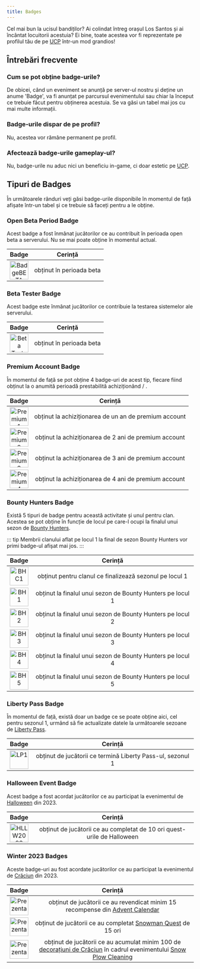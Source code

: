 ```yaml
---
title: Badges
---
```


Cel mai bun la ucisul bandiților? Ai colindat întreg orașul Los Santos și ai încântat locuitorii acestuia? Ei bine, toate acestea vor fi reprezentate pe profilul tău de pe [UCP](https://ucp.liberty.mp) într-un mod grandios!

## Întrebări frecvente

### Cum se pot obține badge-urile?

De obicei, când un eveniment se anunță pe server-ul nostru și deține un anume 'Badge', va fi anunțat pe parcursul evenimentului sau chiar la început ce trebuie făcut pentru obținerea acestuia. Se va găsi un tabel mai jos cu mai multe informații.

### Badge-urile dispar de pe profil?

Nu, acestea vor rămâne permanent pe profil.

### Afectează badge-urile gameplay-ul?

Nu, badge-urile nu aduc nici un beneficiu in-game, ci doar estetic pe [UCP](https://ucp.liberty.mp). 

## Tipuri de Badges

În următoarele rânduri veți găsi badge-urile disponibile în momentul de față afișate într-un tabel și ce trebuie să faceți pentru a le obține.

### Open Beta Period Badge

Acest badge a fost înmânat jucătorilor ce au contribuit în perioada open beta a serverului. Nu se mai poate obține în momentul actual.

| Badge   | Cerință |
| :-----------: | :-----------: |
| <Image src="https://i.imgur.com/Bnr5W0Q.png" alt="BadgeBETA" width="50" label="Beta Testing Badge" />| obținut în perioada beta |

### Beta Tester Badge

Acest badge este înmânat jucătorilor ce contribuie la testarea sistemelor ale serverului.

| Badge   | Cerință |
| :-----------: | :-----------: |
| <Image src="https://ucp.liberty.mp/assets/images/profile/badges/beta_tester.png" alt="Beta Tester" width="50" label="Beta Tester Badge" />| obținut în perioada beta |

### Premium Account Badge

În momentul de față se pot obține 4 badge-uri de acest tip, fiecare fiind obținut la o anumită perioadă prestabilită achiziționând <PremiumSubscription type='gold' /> / <PremiumSubscription type='platinum' />.

| Badge   | Cerință |
| :-----------: | :-----------: |
| <Image src="https://i.imgur.com/1AV8xXy.png" alt="Premium 1" width="50" label="Premium 1 Year" />| obținut la achiziționarea de un an de premium account |
| <Image src="https://i.imgur.com/rmEBcAg.png" alt="Premium 2" width="50" label="Premium 2 Years" />| obținut la achiziționarea de 2 ani de premium account |
| <Image src="https://i.imgur.com/vL6ckpM.png" alt="Premium 3" width="50" label="Premium 3 Years" />| obținut la achiziționarea de 3 ani de premium account |
| <Image src="https://i.imgur.com/2QDVNZH.png" alt="Premium 4" width="50" label="Premium 4 Years" />| obținut la achiziționarea de 4 ani de premium account |

### Bounty Hunters Badge

Există 5 tipuri de badge pentru această activitate și unul pentru clan. Acestea se pot obține în funcție de locul pe care-l ocupi la finalul unui sezon de [Bounty Hunters](../events/bounty-hunters).

::: tip
Membrii clanului aflat pe locul 1 la final de sezon Bounty Hunters vor primi badge-ul afișat mai jos.
:::

| Badge   | Cerință |
| :-----------: | :-----------: |
| <Image src="https://i.imgur.com/L2iXlIM.png" alt="BHC1" width="50" label="Bounty Hunters Criminal Cartel" />| obținut pentru clanul ce finalizează sezonul pe locul 1 |
| <Image src="https://i.imgur.com/sO3RZZH.png" alt="BH1" width="50" label="Bounty Hunters Master" />| obținut la finalul unui sezon de Bounty Hunters pe locul 1 |
| <Image src="https://i.imgur.com/DVMB9Db.png" alt="BH2" width="50" label="Bounty Hunters Diamond" />| obținut la finalul unui sezon de Bounty Hunters pe locul 2 |
| <Image src="https://i.imgur.com/jCsSbYc.png" alt="BH3" width="50" label="Bounty Hunters Gold" />| obținut la finalul unui sezon de Bounty Hunters pe locul 3 |
| <Image src="https://i.imgur.com/NGwpTQ4.png" alt="BH4" width="50" label="Bounty Hunters Silver" />| obținut la finalul unui sezon de Bounty Hunters pe locul 4 |
| <Image src="https://i.imgur.com/bKpnEvf.png" alt="BH5" width="50" label="Bounty Hunters Bronze" />| obținut la finalul unui sezon de Bounty Hunters pe locul 5 |

### Liberty Pass Badge

În momentul de față, există doar un badge ce se poate obține aici, cel pentru sezonul 1, urmând să fie actualizate datele la următoarele sezoane de [Liberty Pass](../events/libertypass-seasonal-event).

| Badge   | Cerință |
| :-----------: | :-----------: |
| <Image src="https://i.imgur.com/EuMloev.png" alt="LP1" width="50" label="Liberty Pass Season 1" />| obținut de jucătorii ce termină Liberty Pass-ul, sezonul 1 |

### Halloween Event Badge

Acest badge a fost acordat jucătorilor ce au participat la evenimentul de [Halloween](../events/halloween-seasonal-event) din 2023.

| Badge   | Cerință |
| :-----------: | :-----------: |
| <Image src="https://i.imgur.com/vzSPRo3.png" alt="HLLW2023" width="50" label="Halloween Event" />| obținut de jucătorii ce au completat de 10 ori quest-urile de Halloween |

### Winter 2023 Badges

Aceste badge-uri au fost acordate jucătorilor ce au participat la evenimentul de [Crăciun](../events/winter-seasonal-event) din 2023.

| Badge   | Cerință |
| :-----------: | :-----------: |
| <Image src="https://i.imgur.com/TkaQrE6.png" alt="Prezentare badge" label="Advent Calendar 2023" width="50" /> | obținut de jucătorii ce au revendicat minim 15 recompense din [Advent Calendar](../events/winter-seasonal-event#advent-calendar-📆) |
| <Image src="https://i.imgur.com/8bsRuSh.png" alt="Prezentare badge" label="Snowman Quest 2023" width="50" /> | obținut de jucătorii ce au completat [Snowman Quest](../events/winter-seasonal-event#snowman-quest-⛄) de 15 ori |
| <Image src="https://i.imgur.com/ZvPYU0i.png" alt="Prezentare badge" label="Snow Plow Cleaning 2023" width="50" /> | obținut de jucătorii ce au acumulat minim 100 de [decorațiuni de Crăciun](#christmas-decorations-🎄) în cadrul evenimentului [Snow Plow Cleaning](../events/winter-seasonal-event#snow-plow-cleaning-🚜) |

